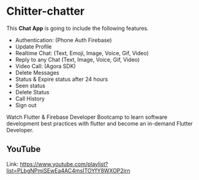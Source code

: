
# Chitter-chatter







This **Chat App** is going to include the following features.

- Authentication:  (Phone Auth Firebase)
- Update Profile
- Realtime Chat: (Text, Emoji, Image, Voice, Gif, Video)
- Reply to any Chat (Text, Image, Voice, Gif, Video)
- Video Call: (Agora SDK)
- Delete Messages
- Status & Expire status after 24 hours
- Seen status
- Delete Status
- Call History
- Sign out





Watch Flutter & Firebase Developer Bootcamp to learn software development best practices with flutter and become an in-demand Flutter Developer. 

<h2>YouTube</h2>

Link: https://www.youtube.com/playlist?list=PLbgNPmiSEwEa4AC4msITOYfY8WXOP2irn
